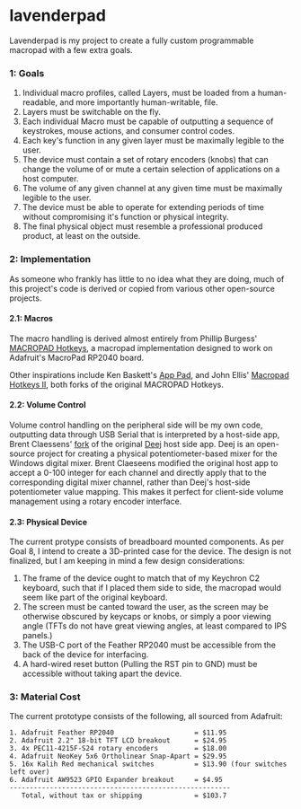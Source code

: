 # lavenderpad

Lavenderpad is my project to create a fully custom programmable macropad with a few extra goals.

### 1: Goals
1. Individual macro profiles, called Layers, must be loaded from a human-readable, and more importantly human-writable, file.
2. Layers must be switchable on the fly.
3. Each individual Macro must be capable of outputting a sequence of keystrokes, mouse actions, and consumer control codes.
4. Each key's function in any given layer must be maximally legible to the user.
5. The device must contain a set of rotary encoders (knobs) that can change the volume of or mute a certain selection of applications on a host computer.
6. The volume of any given channel at any given time must be maximally legible to the user.
7. The device must be able to operate for extending periods of time without compromising it's function or physical integrity.
8. The final physical object must resemble a professional produced product, at least on the outside.

### 2: Implementation
As someone who frankly has little to no idea what they are doing, much of this project's code is derived or copied from various other open-source projects.

#### 2.1: Macros
The macro handling is derived almost entirely from Phillip Burgess' [MACROPAD Hotkeys](https://learn.adafruit.com/macropad-hotkeys), a macropad implementation designed to work on Adafruit's MacroPad RP2040 board.

Other inspirations include Ken Baskett's [App Pad](https://github.com/kbaskett248/adafruit_macropad), and John Ellis' [Macropad Hotkeys II](https://github.com/deckerego/Macropad_Hotkeys), both forks of the original MACROPAD Hotkeys.

#### 2.2: Volume Control
Volume control handling on the peripheral side will be my own code, outputting data through USB Serial that is interpreted by a host-side app, Brent Claessens' [fork](https://github.com/YaMoef/deej) of the original [Deej](https://github.com/omriharel/deej) host side app. Deej is an open-source project for creating a physical potentiometer-based mixer for the Windows digital mixer. Brent Claeseens modified the original host app to accept a 0-100 integer for each channel and directly apply that to the corresponding digital mixer channel, rather than Deej's host-side potentiometer value mapping. This makes it perfect for client-side volume management using a rotary encoder interface.

#### 2.3: Physical Device
The current protype consists of breadboard mounted components. As per Goal 8, I intend to create a 3D-printed case for the device. The design is not finalized, but I am keeping in mind a few design considerations:
1. The frame of the device ought to match that of my Keychron C2 keyboard, such that if I placed them side to side, the macropad would seem like part of the original keyboard.
2. The screen must be canted toward the user, as the screen may be otherwise obscured by keycaps or knobs, or simply a poor viewing angle (TFTs do not have great viewing angles, at least compared to IPS panels.)
3. The USB-C port of the Feather RP2040 must be accessible from the back of the device for interfacing.
4. A hard-wired reset button (Pulling the RST pin to GND) must be accessible without taking apart the device.

### 3: Material Cost
The current prototype consists of the following, all sourced from Adafruit:
```
1. Adafruit Feather RP2040                    = $11.95
2. Adafruit 2.2" 18-bit TFT LCD breakout      = $24.95
3. 4x PEC11-4215F-S24 rotary encoders         = $18.00
4. Adafruit NeoKey 5x6 Ortholinear Snap-Apart = $29.95
5. 16x Kalih Red mechanical switches          = $13.90 (four switches left over)
6. Adafruit AW9523 GPIO Expander breakout     = $4.95
-------------------------------------------------------
   Total, without tax or shipping             = $103.7
```